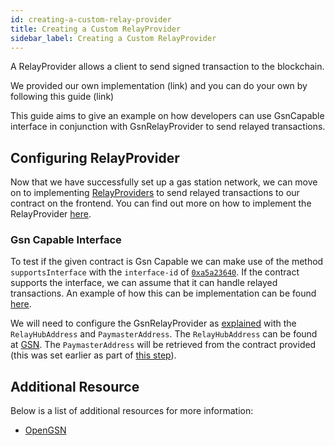```yaml
---
id: creating-a-custom-relay-provider
title: Creating a Custom RelayProvider
sidebar_label: Creating a Custom RelayProvider
---
```


A RelayProvider allows a client to send signed transaction to the blockchain.

We provided our own implementation (link) and you can do your own by following this guide (link)

This guide aims to give an example on how developers can use GsnCapable interface in conjunction with GsnRelayProvider to send relayed transactions.

## Configuring RelayProvider

Now that we have successfully set up a gas station network, we can move on to implementing [RelayProviders](https://docs.opengsn.org/learn/index.html#client) to send relayed transactions to our contract on the frontend. You can find out more on how to implement the RelayProvider [here](https://docs.opengsn.org/tutorials/integration.html#the_user_interface_code).

### Gsn Capable Interface

To test if the given contract is Gsn Capable we can make use of the method `supportsInterface` with the `interface-id` of [`0xa5a23640`](https://github.com/Open-Attestation/document-store/blob/master/contracts/GsnCapable.sol#L10). If the contract supports the interface, we can assume that it can handle relayed transactions. An example of how this can be implementation can be found [here](https://github.com/TradeTrust/document-creator-website/pull/76/files#diff-ae839d6f834102d8aaabb1f74fe1acb14ca32a3bee209ed2264f846fcca2679aR15).

We will need to configure the GsnRelayProvider as [explained](https://docs.opengsn.org/tutorials/integration.html#the_user_interface_code) with the `RelayHubAddress` and `PaymasterAddress`. The `RelayHubAddress` can be found at [GSN](https://docs.opengsn.org/gsn-provider/networks.html). The `PaymasterAddress`
will be retrieved from the contract provided (this was set earlier as part of [this step](./gsn-capable-document-store)).

## Additional Resource

Below is a list of additional resources for more information:

- [OpenGSN](https://docs.opengsn.org/learn/index.html)
